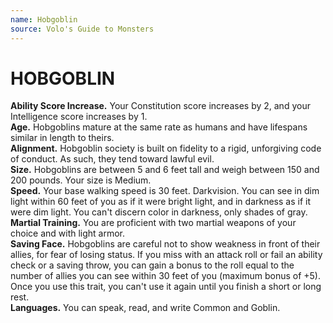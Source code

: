 ```yaml
---
name: Hobgoblin
source: Volo's Guide to Monsters
---
```

# HOBGOBLIN
**Ability Score Increase.** Your Constitution score increases by 2, and your Intelligence score increases by 1.<br/>
**Age.** Hobgoblins mature at the same rate as humans
and have lifespans similar in length to theirs.<br/>
**Alignment.** Hobgoblin society is built on fidelity to a
rigid, unforgiving code of conduct. As such, they tend
toward lawful evil.<br/>
**Size.** Hobgoblins are between 5 and 6 feet tall
and weigh between 150 and 200 pounds. Your size
is Medium.<br/>
**Speed.** Your base walking speed is 30 feet.
Darkvision. You can see in dim light within 60 feet
of you as if it were bright light, and in darkness as if it
were dim light. You can't discern color in darkness, only
shades of gray.<br/>
**Martial Training.** You are proficient with two martial
weapons of your choice and with light armor.<br/>
**Saving Face.** Hobgoblins are careful not to show
weakness in front of their allies, for fear of losing status.
If you miss with an attack roll or fail an ability check or
a saving throw, you can gain a bonus to the roll equal to
the number of allies you can see within 30 feet of you
(maximum bonus of +5). Once you use this trait, you
can't use it again until you finish a short or long rest.<br/>
**Languages.** You can speak, read, and write Common
and Goblin.